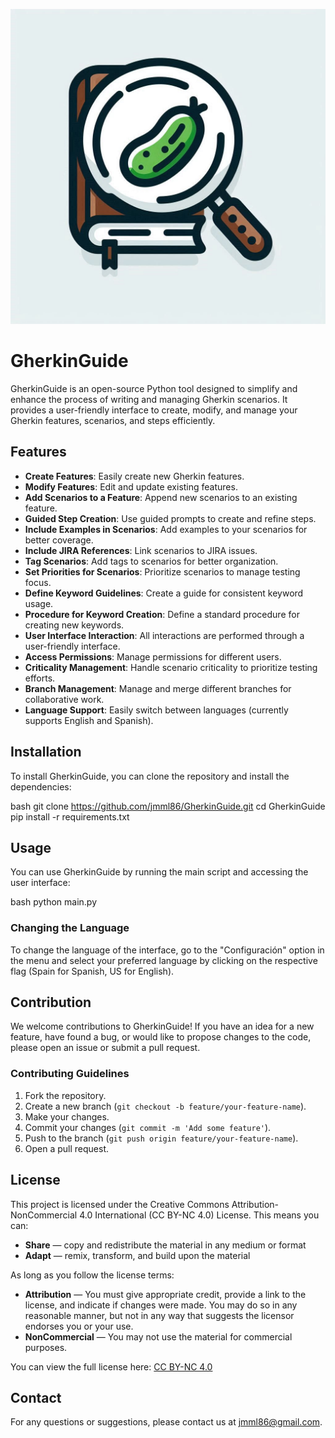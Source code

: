 ![Icono para GherkinGuide](interfaces/images/logo.jpeg)

# GherkinGuide

GherkinGuide is an open-source Python tool designed to simplify and enhance the process of writing and managing Gherkin scenarios. It provides a user-friendly interface to create, modify, and manage your Gherkin features, scenarios, and steps efficiently.

## Features

- **Create Features**: Easily create new Gherkin features.
- **Modify Features**: Edit and update existing features.
- **Add Scenarios to a Feature**: Append new scenarios to an existing feature.
- **Guided Step Creation**: Use guided prompts to create and refine steps.
- **Include Examples in Scenarios**: Add examples to your scenarios for better coverage.
- **Include JIRA References**: Link scenarios to JIRA issues.
- **Tag Scenarios**: Add tags to scenarios for better organization.
- **Set Priorities for Scenarios**: Prioritize scenarios to manage testing focus.
- **Define Keyword Guidelines**: Create a guide for consistent keyword usage.
- **Procedure for Keyword Creation**: Define a standard procedure for creating new keywords.
- **User Interface Interaction**: All interactions are performed through a user-friendly interface.
- **Access Permissions**: Manage permissions for different users.
- **Criticality Management**: Handle scenario criticality to prioritize testing efforts.
- **Branch Management**: Manage and merge different branches for collaborative work.
- **Language Support**: Easily switch between languages (currently supports English and Spanish).

## Installation

To install GherkinGuide, you can clone the repository and install the dependencies:

bash
git clone https://github.com/jmml86/GherkinGuide.git
cd GherkinGuide
pip install -r requirements.txt


## Usage

You can use GherkinGuide by running the main script and accessing the user interface:

bash
python main.py


### Changing the Language

To change the language of the interface, go to the "Configuración" option in the menu and select your preferred language by clicking on the respective flag (Spain for Spanish, US for English).

## Contribution

We welcome contributions to GherkinGuide! If you have an idea for a new feature, have found a bug, or would like to propose changes to the code, please open an issue or submit a pull request.

### Contributing Guidelines

1. Fork the repository.
2. Create a new branch (`git checkout -b feature/your-feature-name`).
3. Make your changes.
4. Commit your changes (`git commit -m 'Add some feature'`).
5. Push to the branch (`git push origin feature/your-feature-name`).
6. Open a pull request.

## License

This project is licensed under the Creative Commons Attribution-NonCommercial 4.0 International (CC BY-NC 4.0) License. This means you can:

- **Share** — copy and redistribute the material in any medium or format
- **Adapt** — remix, transform, and build upon the material

As long as you follow the license terms:

- **Attribution** — You must give appropriate credit, provide a link to the license, and indicate if changes were made. You may do so in any reasonable manner, but not in any way that suggests the licensor endorses you or your use.
- **NonCommercial** — You may not use the material for commercial purposes.

You can view the full license here: [CC BY-NC 4.0](https://creativecommons.org/licenses/by-nc/4.0/)

## Contact

For any questions or suggestions, please contact us at jmml86@gmail.com.

